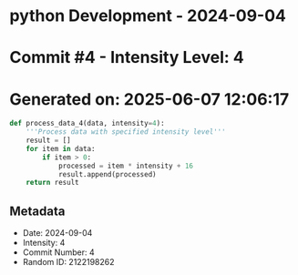 ﻿# python Development - 2024-09-04
# Commit #4 - Intensity Level: 4
# Generated on: 2025-06-07 12:06:17
```python
def process_data_4(data, intensity=4):
    '''Process data with specified intensity level'''
    result = []
    for item in data:
        if item > 0:
            processed = item * intensity + 16
            result.append(processed)
    return result
```
## Metadata
- Date: 2024-09-04
- Intensity: 4
- Commit Number: 4
- Random ID: 2122198262

